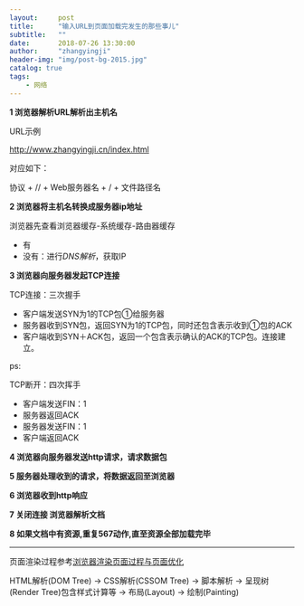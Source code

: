 ```yaml
---
layout:     post
title:      "输入URL到页面加载完发生的那些事儿"
subtitle:   ""
date:       2018-07-26 13:30:00
author:     "zhangyingji"
header-img: "img/post-bg-2015.jpg"
catalog: true
tags:
    - 网络
---
```


**1 浏览器解析URL解析出主机名**

URL示例

http://www.zhangyingji.cn/index.html

对应如下：

协议 + // + Web服务器名 + / + 文件路径名

**2 浏览器将主机名转换成服务器ip地址**

浏览器先查看浏览器缓存-系统缓存-路由器缓存
- 有
- 没有：进行*DNS解析*，获取IP

**3 浏览器向服务器发起TCP连接**

TCP连接：三次握手
- 客户端发送SYN为1的TCP包①给服务器
- 服务器收到SYN包，返回SYN为1的TCP包，同时还包含表示收到①包的ACK
- 客户端收到SYN＋ACK包，返回一个包含表示确认的ACK的TCP包。连接建立。

ps:

TCP断开：四次挥手
- 客户端发送FIN：1
- 服务器返回ACK
- 服务器发送FIN：1
- 客户端返回ACK

**4 浏览器向服务器发送http请求，请求数据包**

**5 服务器处理收到的请求，将数据返回至浏览器**

**6 浏览器收到http响应**

**7 关闭连接 浏览器解析文档**

**8 如果文档中有资源,重复567动作,直至资源全部加载完毕**

---

页面渲染过程参考[浏览器渲染页面过程与页面优化](https://segmentfault.com/a/1190000010298038)

HTML解析(DOM Tree) → CSS解析(CSSOM Tree) → 脚本解析 → 呈现树(Render Tree)包含样式计算等 → 布局(Layout) → 绘制(Painting)



